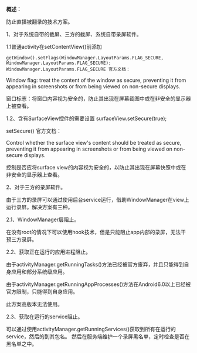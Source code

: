 **概述：**

防止直播被翻录的技术方案。

1、对于系统自带的截屏、三方的截屏、系统自带录屏软件。

 1.1普通activity在setContentView()前添加

```
getWindow().setFlags(WindowManager.LayoutParams.FLAG_SECURE, WindowManager.LayoutParams.FLAG_SECURE);
WindowManager.LayoutParams.FLAG_SECURE 官方文档：
```

Window flag: treat the content of the window as secure, preventing it from appearing in screenshots or from being viewed on non-secure displays.

窗口标志：将窗口内容视为安全的，防止其出现在屏幕截图中或在非安全的显示器上被查看。



1.2、含有SurfaceView控件的需要设置 surfaceView.setSecure(true);

setSecure() 官方文档：

Control whether the surface view's content should be treated as secure, preventing it from appearing in screenshots or from being viewed on non-secure displays.

控制是否应将surface view的内容视为安全的，以防止其出现在屏幕快照中或在非安全的显示器上查看。



2、对于三方的录屏软件。

由于三方的录屏可以通过使用后台service运行，借助WindowManager在view上运行录屏。解决方案有三种。



2.1、WindowManager层阻止。

在没有root的情况下可以使用hook技术，但是只能阻止app内部的录屏，无法干预三方录屏。



2.2、获取正在运行的应用进程阻止。

由于activityManager.getRunningTasks()方法已经被官方废弃，并且只能得到自身应用和部分系统级应用。

由于activityManager.getRunningAppProcesses()方法在Android6.0以上已经被官方限制，只能得到自身应用。

此方案高版本无法使用。



2.3、获取在运行的service阻止。

可以通过使用activityManager.getRunningServices()获取到所有在运行的service，然后的到其包名。
然后在服务端维护一个录屏黑名单，定时检查是否在黑名单之中。